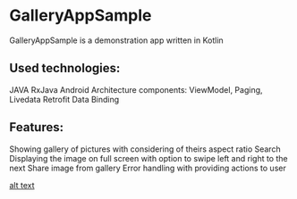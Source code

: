 # GalleryAppSample

GalleryAppSample is a demonstration app written in Kotlin

## Used technologies:

JAVA
RxJava
Android Architecture components: ViewModel, Paging, Livedata
Retrofit
Data Binding

## Features:

Showing gallery of pictures with considering of theirs aspect ratio
Search
Displaying the image on full screen with option to swipe left and right to the next
Share image from gallery
Error handling with providing actions to user

[alt text](https://drive.google.com/file/d/1FP7nUzRGluhggr9MHxDsrC5YAIzQpjM9/view?usp=sharing)
